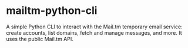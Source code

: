 # mailtm-python-cli
A simple Python CLI to interact with the Mail.tm temporary email service: create accounts, list domains, fetch and manage messages, and more. It uses the public Mail.tm API.
